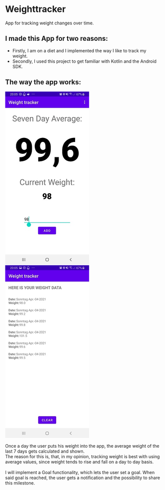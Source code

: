 # Weighttracker
App for tracking weight changes over time.

## I made this App for two reasons: 
- Firstly, I am on a diet and I implemented the way I like to track my weight.
- Secondly, I used this project to get familiar with Kotlin and the Android SDK.

## The way the app works:

![Screenshot of the Main Activity](Screenshots/Main_Screen.jpg) ![Screenshot of the History Activity](Screenshots/History_Screen.jpg)

Once a day the user puts his weight into the app, the average weight of the last 7 days gets calculated and shown. <br/>
The reason for this is, that, in my opinion, tracking weight is best with using average values, since weight tends to rise and fall on a day to day basis. <br/>
<br/>
I will implement a Goal functionality, which lets the user set a goal. When said goal is reached, the user gets a notification and the possibility to share this milestone.
